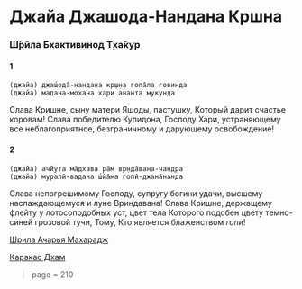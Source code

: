 # Джайа Джашода-Нандана Кршна

### Ш́рӣла Бхактивинод Т̣ха̄кур

#### 1

    (джайа) джаш́ода̄-нандана кр̣ш̣н̣а гопа̄ла говинда
    (джайа) мадана-мохана хари ананта мукунда

Слава Кришне, сыну матери Яшоды, пастушку, Который дарит счастье коровам! Слава победителю Купидона, Господу Хари, устраняющему все неблагоприятное, безграничному и дарующему освобождение!

#### 2

    (джайа) ачйута ма̄дхава ра̄м вр̣нда̄вана-чандра
    (джайа) муралӣ-вадана ш́йа̄ма гопӣ-джана̄нанда

Слава непогрешимому Господу, супругу богини удачи, высшему наслаждающемуся и луне Вриндавана! Слава Кришне, держащему флейту у лотосоподобных уст, цвет тела Которого подобен цвету темно-синей грозовой тучи, Тому, Кто является блаженством *гопи*!


[Шрила Ачарья Махарадж](https://soundcloud.com/bharatimaharaj/acharya-maharaj-yasoda-nandana)

[Каракас Дхам](https://soundcloud.com/bharatimaharaj/shchsm-karakas-dzhashoda)

> page = 210